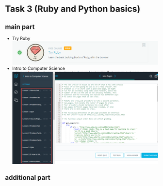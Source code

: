# Task 3 (Ruby and Python basics)
## main part
- Try Ruby
![Try Ruby](TryRuby_finished.png)
- Intro to Computer Science
![udacity.com cs101](udacity.comCS101_part1.png)


## additional part
